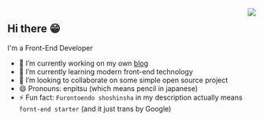 <img src="https://github-stats.liuli.lol/api?username=enpitsuLin&theme=dracula&show_icons=true&include_all_commits=true&count_private=true" align="right">

## Hi there 😁

I'm a Front-End Developer

- 🔭 I’m currently working on  my own [blog](https://enpitsulin.github.io/)
- 🌱 I’m currently learning modern front-end technology
- 👯 I’m looking to collaborate on some simple open source project
- 😄 Pronouns: enpitsu (which means pencil in japanese)
- ⚡ Fun fact: `Furontoendo shoshinsha` in my description actually means `fornt-end starter` (and it just trans by Google)
